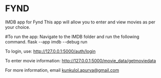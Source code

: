 # FYND
IMDB app for Fynd
This app will allow you to enter and view movies as per your choice. 

#To run the app:
Navigate to the IMDB folder and run the following command.
flask --app imdb --debug run

To login, use:
http://127.0.0.1:5000/auth/login

To enter movie information:
http://127.0.0.1:5000/movie_data/getmoviedata


For  more information, email kunkulol.apurva@gmail.com


